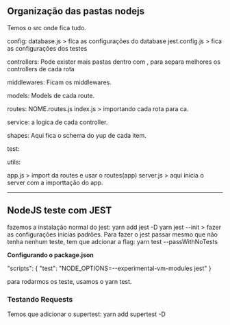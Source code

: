 ## Organização das pastas nodejs

Temos o src onde fica tudo.
>
config:
database.js > fica as configurações do database
jest.config.js > fica as configurações dos testes
>
controllers:
Pode exister mais pastas dentro com , para separa melhores os controllers de cada rota
>
middlewares:
Ficam os middlewares.
>
models:
Models de cada route.
>
routes:
NOME.routes.js
index.js > importando cada rota para ca.
>
service:
a logica de cada controller.
>
shapes:
Aqui fica o schema do yup de cada item.
>
test:
>
utils:
>

app.js > import da routes e usar o routes(app)
server.js > aqui inicia o server com a importtação do app.

----
## NodeJS teste com JEST

fazemos a instalação normal do jest:
yarn add jest -D
yarn jest --init > fazer as configurações inicias padrões.
Para fazer o jest passar mesmo que não tenha nenhum teste, tem que adcionar a flag:
yarn test --passWithNoTests

**Configurando o package.json**

  "scripts": {
    "test": "NODE_OPTIONS=--experimental-vm-modules jest"
  }
  
  para rodarmos os teste, usamos o yarn test.
  
  ### Testando Requests
  
  Temos que adicionar o supertest:
  yarn add supertest -D
  
  




